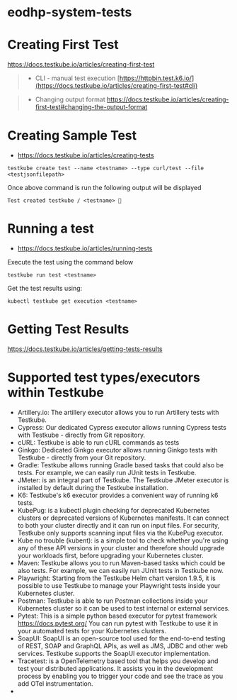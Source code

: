 # eodhp-system-tests


# Creating First Test
  https://docs.testkube.io/articles/creating-first-test
  
> - CLI - manual test execution
   [https://httpbin.test.k6.io/](https://docs.testkube.io/articles/creating-first-test#cli)
   
> - Changing output format
   https://docs.testkube.io/articles/creating-first-test#changing-the-output-format

# Creating Sample Test
* https://docs.testkube.io/articles/creating-tests

``` testkube create test --name <testname> --type curl/test --file <testjsonfilepath> ```

Once above command is run the following output will be displayed

``` Test created testkube / <testname> 🥇 ```



# Running a test
* https://docs.testkube.io/articles/running-tests

Execute the test using the command below

``` testkube run test <testname> ```

Get the test results using:

``` kubectl testkube get execution <testname> ```

# Getting Test Results
https://docs.testkube.io/articles/getting-tests-results

# Supported test types/executors within Testkube
- Artillery.io: The artillery executor allows you to run Artillery tests with Testkube.
- Cypress: Our dedicated Cypress executor allows running Cypress tests with Testkube - directly from Git repository.
- cURL: Testkube is able to run cURL commands as tests
- Ginkgo: Dedicated Ginkgo executor allows running Ginkgo tests with Testkube - directly from your Git repository.
- Gradle: Testkube allows running Gradle based tasks that could also be tests. For example, we can easily run JUnit tests in Testkube.
- JMeter: is an integral part of Testkube. The Testkube JMeter executor is installed by default during the Testkube installation.
- K6: Testkube's k6 executor provides a convenient way of running k6 tests.
- KubePug: is a kubectl plugin checking for deprecated Kubernetes clusters or deprecated versions of Kubernetes manifests. It can connect to both your cluster directly and it can run on input files. For security, Testkube only supports scanning input files via the KubePug executor.
- Kube no trouble (kubent): is a simple tool to check whether you're using any of these API versions in your cluster and therefore should upgrade your workloads first, before upgrading your Kubernetes cluster.
- Maven: Testkube allows you to run Maven-based tasks which could be also tests. For example, we can easily run JUnit tests in Testkube now.
- Playwright: Starting from the Testkube Helm chart version 1.9.5, it is possible to use Testkube to manage your Playwright tests inside your Kubernetes cluster.
- Postman: Testkube is able to run Postman collections inside your Kubernetes cluster so it can be used to test internal or external services.
- Pytest: This is a simple python based executor for pytest framework https://docs.pytest.org/ You can run pytest with Testkube to use it in your automated tests for your Kubernetes clusters.
- SoapUI: SoapUI is an open-source tool used for the end-to-end testing of REST, SOAP and GraphQL APIs, as well as JMS, JDBC and other web services. Testkube supports the SoapUI executor implementation.
- Tracetest:  is a OpenTelemetry based tool that helps you develop and test your distributed applications. It assists you in the development process by enabling you to trigger your code and see the trace as you add OTel instrumentation.
- 
